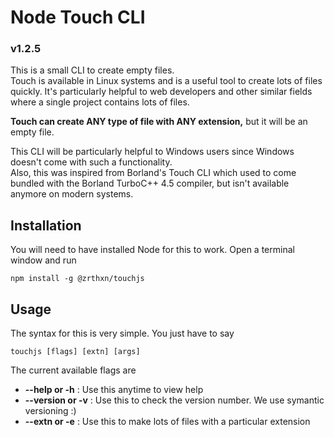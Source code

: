 # Node Touch CLI
### v1.2.5

This is a small CLI to create empty files.<br>
Touch is available in Linux systems and is a useful tool to create lots of files quickly. It's particularly helpful to web developers and 
other similar fields where a single project contains lots of files.

**Touch can create ANY type of file with ANY extension,** but it will be an empty file.

This CLI will be particularly helpful to Windows users since Windows doesn't come with such a functionality. <br>
Also, this was inspired from Borland's Touch CLI which used to come bundled with the Borland TurboC++ 4.5 compiler, but isn't available anymore on modern systems.


## Installation
You will need to have installed Node for this to work. Open a terminal window and run
```
npm install -g @zrthxn/touchjs
```

## Usage
The syntax for this is very simple. You just have to say
```
touchjs [flags] [extn] [args]
```

The current available flags are
- **--help or -h** : Use this anytime to view help
- **--version or -v** : Use this to check the version number. We use symantic versioning :)
- **--extn or -e** : Use this to make lots of files with a particular extension